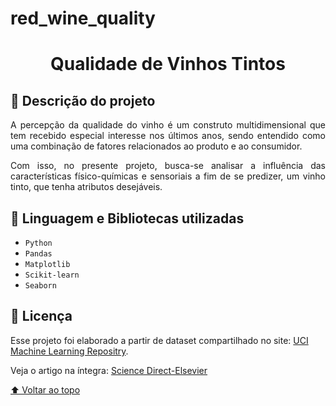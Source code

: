 # red_wine_quality

<h1 align = "center" > Qualidade de Vinhos Tintos </h1>

## :small_blue_diamond: Descrição do projeto 

<p align="justify">A percepção da qualidade do vinho é um construto multidimensional que tem recebido especial interesse nos últimos anos, 
  sendo entendido como uma combinação de fatores relacionados ao produto e ao consumidor. </p>
<p align="justify">Com isso, no presente projeto, busca-se analisar a influência das características físico-químicas e sensoriais a fim de se predizer, um vinho tinto, que tenha atributos desejáveis.</p>

## :small_blue_diamond: Linguagem e Bibliotecas utilizadas

- ``Python``
- ``Pandas``
- ``Matplotlib``
- ``Scikit-learn``
- ``Seaborn``

## 📝 Licença

Esse projeto foi elaborado a partir de dataset compartilhado no site: [UCI Machine Learning Repositry](https://archive.ics.uci.edu/ml/datasets/wine+quality).

Veja o artigo na íntegra: [Science Direct-Elsevier](https://www.sciencedirect.com/science/article/abs/pii/S0167923609001377?via%3Dihub)

[⬆ Voltar ao topo](#red_wine_quality)<br>
